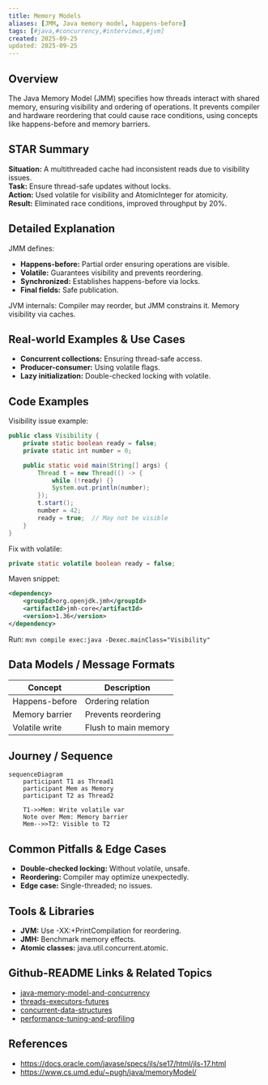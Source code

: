 ```yaml
---
title: Memory Models
aliases: [JMM, Java memory model, happens-before]
tags: [#java,#concurrency,#interviews,#jvm]
created: 2025-09-25
updated: 2025-09-25
---
```


## Overview
The Java Memory Model (JMM) specifies how threads interact with shared memory, ensuring visibility and ordering of operations. It prevents compiler and hardware reordering that could cause race conditions, using concepts like happens-before and memory barriers.

## STAR Summary
**Situation:** A multithreaded cache had inconsistent reads due to visibility issues.  
**Task:** Ensure thread-safe updates without locks.  
**Action:** Used volatile for visibility and AtomicInteger for atomicity.  
**Result:** Eliminated race conditions, improved throughput by 20%.

## Detailed Explanation
JMM defines:
- **Happens-before:** Partial order ensuring operations are visible.
- **Volatile:** Guarantees visibility and prevents reordering.
- **Synchronized:** Establishes happens-before via locks.
- **Final fields:** Safe publication.

JVM internals: Compiler may reorder, but JMM constrains it. Memory visibility via caches.

## Real-world Examples & Use Cases
- **Concurrent collections:** Ensuring thread-safe access.
- **Producer-consumer:** Using volatile flags.
- **Lazy initialization:** Double-checked locking with volatile.

## Code Examples
Visibility issue example:

```java
public class Visibility {
    private static boolean ready = false;
    private static int number = 0;

    public static void main(String[] args) {
        Thread t = new Thread(() -> {
            while (!ready) {}
            System.out.println(number);
        });
        t.start();
        number = 42;
        ready = true;  // May not be visible
    }
}
```

Fix with volatile:

```java
private static volatile boolean ready = false;
```

Maven snippet:

```xml
<dependency>
    <groupId>org.openjdk.jmh</groupId>
    <artifactId>jmh-core</artifactId>
    <version>1.36</version>
</dependency>
```

Run: `mvn compile exec:java -Dexec.mainClass="Visibility"`

## Data Models / Message Formats
| Concept | Description |
|---------|-------------|
| Happens-before | Ordering relation |
| Memory barrier | Prevents reordering |
| Volatile write | Flush to main memory |

## Journey / Sequence
```mermaid
sequenceDiagram
    participant T1 as Thread1
    participant Mem as Memory
    participant T2 as Thread2

    T1->>Mem: Write volatile var
    Note over Mem: Memory barrier
    Mem-->>T2: Visible to T2
```

## Common Pitfalls & Edge Cases
- **Double-checked locking:** Without volatile, unsafe.
- **Reordering:** Compiler may optimize unexpectedly.
- **Edge case:** Single-threaded; no issues.

## Tools & Libraries
- **JVM:** Use -XX:+PrintCompilation for reordering.
- **JMH:** Benchmark memory effects.
- **Atomic classes:** java.util.concurrent.atomic.

## Github-README Links & Related Topics
- [java-memory-model-and-concurrency](./java/java-memory-model-and-concurrency/README.md)
- [threads-executors-futures](./java/threads-executors-futures/README.md)
- [concurrent-data-structures](./java/concurrent-data-structures/README.md)
- [performance-tuning-and-profiling](./java/performance-tuning-and-profiling/README.md)

## References
- https://docs.oracle.com/javase/specs/jls/se17/html/jls-17.html
- https://www.cs.umd.edu/~pugh/java/memoryModel/